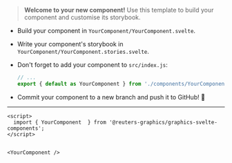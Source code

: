 > **Welcome to your new component!** Use this template to build your component and customise its storybook.

- Build your component in `YourComponent/YourComponent.svelte`.
- Write your component's storybook in `YourComponent/YourComponent.stories.svelte`.
- Don't forget to add your component to `src/index.js`:

  ```javascript
  // ...
  export { default as YourComponent } from './components/YourComponent/YourComponent.svelte';
  ```

- Commit your component to a new branch and push it to GitHub! 🏁

---

```svelte
<script>
  import { YourComponent  } from '@reuters-graphics/graphics-svelte-components';
</script>


<YourComponent />
```
